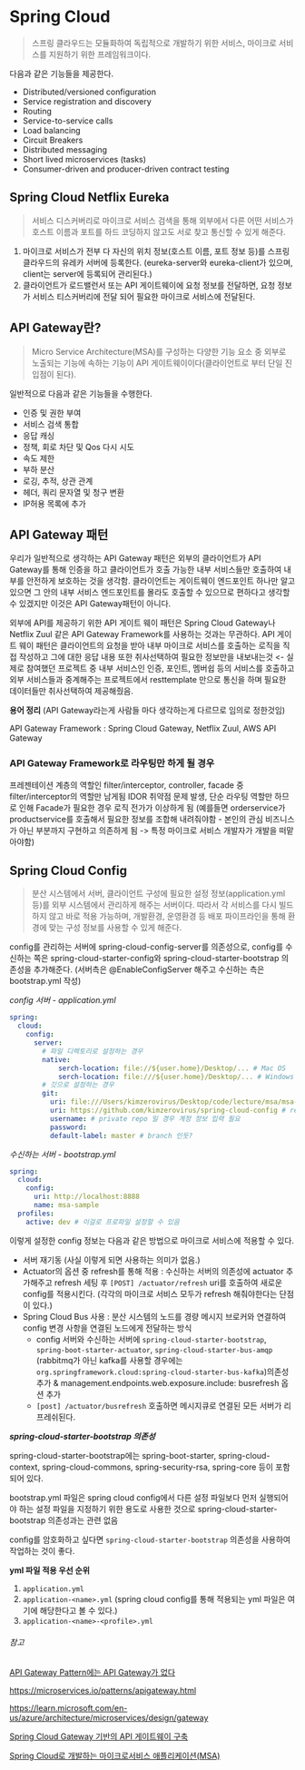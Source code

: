 # Spring Cloud

> 스프링 클라우드는 모듈화하여 독립적으로 개발하기 위한 서비스, 마이크로 서비스를 지원하기 위한 프레임워크이다.

다음과 같은 기능들을 제공한다.

- Distributed/versioned configuration
- Service registration and discovery
- Routing
- Service-to-service calls
- Load balancing
- Circuit Breakers
- Distributed messaging
- Short lived microservices (tasks)
- Consumer-driven and producer-driven contract testing

## Spring Cloud Netflix Eureka

> 서비스 디스커버리로 마이크로 서비스 검색을 통해 외부에서 다른 어떤 서비스가 호스트 이름과 포트를 하드 코딩하지 않고도 서로 찾고 통신할 수 있게 해준다.

1. 마이크로 서비스가 전부 다 자신의 위치 정보(호스트 이름, 포트 정보 등)를 스프링 클라우드의 유레카 서버에 등록한다. (eureka-server와 eureka-client가 있으며, client는 server에 등록되어 관리된다.)
2. 클라이언트가 로드밸런서 또는 API 게이트웨이에 요청 정보를 전달하면, 요청 정보가 서비스 티스커버리에 전달 되어 필요한 마이크로 서비스에 전달된다.


## API Gateway란?

> Micro Service Architecture(MSA)를 구성하는 다양한 기능 요소 중 외부로 노출되는 기능에 속하는 기능이 API 게이트웨이이다(클라이언트로 부터 단일 진입점이 된다).

일반적으로 다음과 같은 기능들을 수행한다.

- 인증 및 권한 부여
- 서비스 검색 통합
- 응답 캐싱
- 정책, 회로 차단 및 Qos 다시 시도
- 속도 제한
- 부하 분산
- 로깅, 추적, 상관 관계
- 헤더, 쿼리 문자열 및 청구 변환
- IP허용 목록에 추가

## API Gateway 패턴

우리가 일반적으로 생각하는 API Gateway 패턴은 외부의 클라이언트가 API Gateway를 통해 인증을 하고 클라이언트가 호출 가능한 내부 서비스들만 호출하여 내부를 안전하게 보호하는 것을 생각함. 클라이언트는 게이트웨이 엔드포인트 하나만 알고 있으면 그 안의 내부 서비스 엔드포인트를 몰라도 호출할 수 있으므로 편하다고 생각할 수 있겠지만 이것은 API Gateway패턴이 아니다.<br/>

외부에 API를 제공하기 위한 API 게이트 웨이 패턴은 Spring Cloud Gateway나 Netflix Zuul 같은 API Gateway Framework를 사용하는 것과는 무관하다. API 게이트 웨이 패턴은 클라이언트의 요청을 받아 내부 마이크로 서비스를 호출하는 로직을 직접 작성하고 그에 대한 응답 내용 또한 취사선택하여 필요한 정보만을 내보내는것 <- 실제로 참여했던 프로젝트 중 내부 서비스인 인증, 포인트, 멤버쉽 등의 서비스를 호출하고 외부 서비스들과 중계해주는 프로젝트에서 resttemplate 만으로 통신을 하며 필요한 데이터들만 취사선택하여 제공해줬음. <br/>



**용어 정리** (API Gateway라는게 사람들 마다 생각하는게 다르므로 임의로 정한것임) <br/>

API Gateway Framework : Spring Cloud Gateway, Netflix Zuul, AWS API Gateway <br/>

### API Gateway Framework로 라우팅만 하게 될 경우

프레젠테이션 계층의 역할인 filter/interceptor, controller, facade 중 filter/interceptor의 역할만 남게됨 IDOR 취약점 문제 발생, 단순 라우팅 역할만 하므로 인해 Facade가 필요한 경우 로직 전가가 이상하게 됨 (예를들면 orderservice가 productservice를 호출해서 필요한 정보를 조합해 내려줘야함 - 본인의 관심 비즈니스가 아닌 부분까지 구현하고 의존하게 됨 -> 특정 마이크로 서비스 개발자가 개발을 떠맡아야함)

## Spring Cloud Config

> 분산 시스템에서 서버, 클라이언트 구성에 필요한 설정 정보(application.yml 등)를 외부 시스템에서 관리하게 해주는 서버이다. 따라서 각 서비스를 다시 빌드하지 않고 바로 적용 가능하며, 개발환경, 운영환경 등 배포 파이프라인을 통해 환경에 맞는 구성 정보를 사용할 수 있게 해준다.

config를 관리하는 서버에 spring-cloud-config-server를 의존성으로, config를 수신하는 쪽은 spring-cloud-starter-config와 spring-cloud-starter-bootstrap 의존성을 추가해준다. (서버측은 @EnableConfigServer 해주고 수신하는 측은 bootstrap.yml 작성)<br/>

*config 서버 - application.yml*

```yaml
spring:
  cloud:
    config:
      server:
        # 파일 디렉토리로 설정하는 경우
      	native:
      		serch-location: file://${user.home}/Desktop/... # Mac OS
      		serch-location: file:///${user.home}/Desktop/... # Windows
      	# 깃으로 설정하는 경우
        git:
          uri: file:///Users/kimzerovirus/Desktop/code/lecture/msa/msa-sample/git-local-repo # local
          uri: https://github.com/kimzerovirus/spring-cloud-config # remote
          username: # private repo 일 경우 계정 정보 입력 필요
          password:
          default-label: master # branch 인듯?
```

*수신하는 서버 - bootstrap.yml* 

```yaml
spring:
  cloud:
    config:
      uri: http://localhost:8888
      name: msa-sample
  profiles:
    active: dev # 이걸로 프로파일 설정할 수 있음
```

이렇게 설정한 config 정보는 다음과 같은 방법으로 마이크로 서비스에 적용할 수 있다.

- 서버 재기동 (사실 이렇게 되면 사용하는 의미가 없음.)
- Actuator의 옵션 중 refresh를 통해 적용 : 수신하는 서버의 의존성에 actuator 추가해주고 refresh 세팅 후 `[POST] /actuator/refresh` uri를 호출하여 새로운 config를 적용시킨다. (각각의 마이크로 서비스 모두가 refresh 해줘야한다는 단점이 있다.)
- Spring Cloud Bus 사용 : 분산 시스템의 노드를 경량 메시지 브로커와 연결하여 config 변경 사항을 연결된 노드에게 전달하는 방식
  - config 서버와 수신하는 서버에  `spring-cloud-starter-bootstrap`, `spring-boot-starter-actuator`, `spring-cloud-starter-bus-amqp` (rabbitmq가 아닌 kafka를 사용할 경우에는 `org.springframework.cloud:spring-cloud-starter-bus-kafka`)의존성 추가 & management.endpoints.web.exposure.include: busrefresh 옵션 추가
  - `[post] /actuator/busrefresh` 호출하면 메시지큐로 연결된 모든 서버가 리프레쉬된다.

***spring-cloud-starter-bootstrap 의존성***

spring-cloud-starter-bootstrap에는 spring-boot-starter, spring-cloud-context, spring-cloud-commons, spring-security-rsa, spring-core 등이 포함되어 있다. <br/>

bootstrap.yml 파일은 spring cloud config에서 다른 설정 파일보다 먼저 실행되어야 하는 설정 파일을 지정하기 위한 용도로 사용한 것으로 spring-cloud-starter-bootstrap 의존성과는 관련 없음

config를 암호화하고 싶다면 `spring-cloud-starter-bootstrap` 의존성을 사용하여 작업하는 것이 좋다.

**yml 파일 적용 우선 순위**

1. `application.yml`
2. `application-<name>.yml` (spring cloud config를 통해 적용되는 yml 파일은 여기에 해당한다고 볼 수 있다.)
3. `application-<name>-<profile>.yml`



###### 참고

[API Gateway Pattern에는 API Gateway가 없다](https://www.youtube.com/watch?v=P2nM0_YptOA)

https://microservices.io/patterns/apigateway.html

https://learn.microsoft.com/en-us/azure/architecture/microservices/design/gateway

[Spring Cloud Gateway 기반의 API 게이트웨이 구축](https://s-core.co.kr/insight/view/spring-cloud-gateway-%EA%B8%B0%EB%B0%98%EC%9D%98-api-%EA%B2%8C%EC%9D%B4%ED%8A%B8%EC%9B%A8%EC%9D%B4-%EA%B5%AC%EC%B6%95/)

[Spring Cloud로 개발하는 마이크로서비스 애플리케이션(MSA)](https://www.inflearn.com/course/%EC%8A%A4%ED%94%84%EB%A7%81-%ED%81%B4%EB%9D%BC%EC%9A%B0%EB%93%9C-%EB%A7%88%EC%9D%B4%ED%81%AC%EB%A1%9C%EC%84%9C%EB%B9%84%EC%8A%A4)


